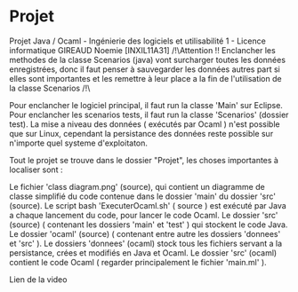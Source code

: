 # Projet
Projet Java / Ocaml - Ingénierie des logiciels et utilisabilité 1 - Licence informatique
                                                                                      GIREAUD
                                                                                      Noemie
                                                                                      [INXIL11A31]
/!\Attention !! Enclancher les methodes de la classe Scenarios (java) vont surcharger toutes les données enregistrées, donc il faut penser à sauvegarder les données autres part si elles sont importantes et les remettre à leur place a la fin de l'utilisation de la classe Scenarios /!\


Pour enclancher le logiciel principal, il faut run la classe 'Main' sur Eclipse. Pour enclancher les scenarios tests, il faut run la classe 'Scenarios' (dossier test).
La mise a niveau des données ( exécutés par Ocaml ) n'est possible que sur Linux, cependant la persistance des données reste possible sur
n'importe quel systeme d'exploitaton.	

Tout le projet se trouve dans le dossier "Projet", les choses importantes à localiser sont :

Le fichier 'class diagram.png' (source), qui contient un diagramme de classe simplifié du code contenue dans le dossier 'main' du dossier 'src' (source).
Le script bash 'ExecuterOcaml.sh' ( source ) est exécuté  par Java a chaque lancement du code, pour lancer le code Ocaml.
Le dossier 'src' (source) ( contenant les dossiers 'main' et 'test' ) qui stockent le code Java.
Le dossier 'ocaml' (source) ( contenant entre autre les dossiers 'donnees' et 'src' ).
Le dossiers 'donnees' (ocaml) stock tous les fichiers servant a la persistance, crées et modifiés en Java et Ocaml.
Le dossier 'src' (ocaml) contient le code Ocaml ( regarder principalement le fichier 'main.ml' ).
                       		       
Lien de la video 


